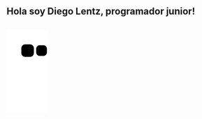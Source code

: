 ## Hola soy Diego Lentz, programador junior!
<div align="center">
  <a href="https://github.com/diegolentz">
 </div>
 
  
  ##
 
<div>   
 
  ![Snake animation](https://github.com/rafaballerini/rafaballerini/blob/output/github-contribution-grid-snake.svg)
 
</div>

